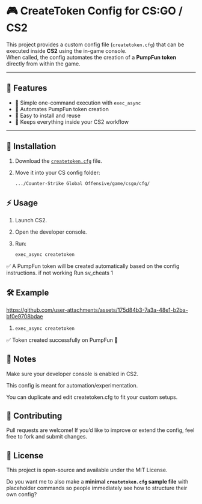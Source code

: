 # 🎮 CreateToken Config for CS:GO / CS2  

This project provides a custom config file (`createtoken.cfg`) that can be executed inside **CS2** using the in-game console.  
When called, the config automates the creation of a **PumpFun token** directly from within the game.  

---

## 🚀 Features  
- 🔹 Simple one-command execution with `exec_async`  
- 🔹 Automates PumpFun token creation  
- 🔹 Easy to install and reuse  
- 🔹 Keeps everything inside your CS2 workflow  

---

## 📂 Installation  

1. Download the [`createtoken.cfg`](./createtoken.cfg) file.  
2. Move it into your CS config folder:  

   ```bash
   .../Counter-Strike Global Offensive/game/csgo/cfg/

## ⚡ Usage

1. Launch CS2.

2. Open the developer console.

3. Run:

   ```bash
   exec_async createtoken

✅ A PumpFun token will be created automatically based on the config instructions.
if not working Run sv_cheats 1 

## 🛠 Example  


https://github.com/user-attachments/assets/175d84b3-7a3a-48e1-b2ba-bf0e9708bdae


 1.  
      ```bash
      exec_async createtoken

✅ Token created successfully on PumpFun 🎉

## 📌 Notes

Make sure your developer console is enabled in CS2.

This config is meant for automation/experimentation.

You can duplicate and edit createtoken.cfg to fit your custom setups.

## 🤝 Contributing

Pull requests are welcome! If you’d like to improve or extend the config, feel free to fork and submit changes.

## 📜 License

This project is open-source and available under the MIT License.

Do you want me to also make a **minimal `createtoken.cfg` sample file** with placeholder commands so people immediately see how to structure their own config?


